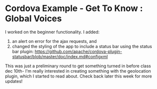 Cordova Example - Get To Know : Global Voices
=============================================

I worked on the beginner functionality. I added:

1) an alert on error for the ajax requests, and 
2) changed the styling of the app to include a status bar using the status bar plugin: 
https://github.com/apache/cordova-plugin-statusbar/blob/master/doc/index.md#configxml

This was just a preliminary round to get something turned in before class dec 10th- I'm really interested in creating something with the geolocation plugin, which I started to read about.  Check back later this week for more updates!


